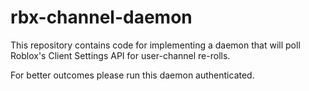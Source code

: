 # rbx-channel-daemon

This repository contains code for implementing a daemon that will poll Roblox's Client Settings API for user-channel re-rolls.

For better outcomes please run this daemon authenticated.